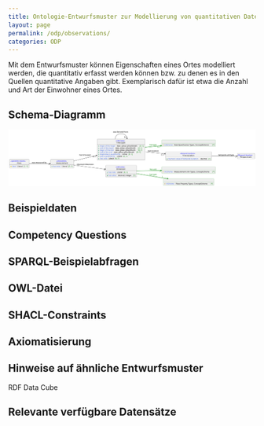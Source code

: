 ```yaml
---
title: Ontologie-Entwurfsmuster zur Modellierung von quantitativen Daten zu einem Ort
layout: page
permalink: /odp/observations/
categories: ODP
---
```


Mit dem Entwurfsmuster können Eigenschaften eines Ortes modelliert werden, die quantitativ erfasst werden können bzw. zu denen es in den Quellen quantitative Angaben gibt. Exemplarisch dafür ist etwa die Anzahl und Art der Einwohner eines Ortes.

## Schema-Diagramm

![Schema-Diagramm](../img/dmlo-place-observations.svg)


## Beispieldaten



## Competency Questions


## SPARQL-Beispielabfragen


## OWL-Datei


## SHACL-Constraints


## Axiomatisierung


## Hinweise auf ähnliche Entwurfsmuster

RDF Data Cube


## Relevante verfügbare Datensätze

